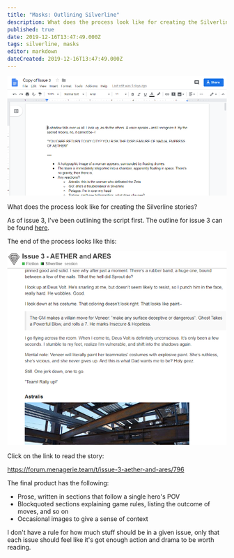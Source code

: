 ```yaml
---
title: "Masks: Outlining Silverline"
description: What does the process look like for creating the Silverline stories?
published: true
date: 2019-12-16T13:47:49.000Z
tags: silverline, masks
editor: markdown
dateCreated: 2019-12-16T13:47:49.000Z
---
```


![Featured Image](masks-outlining-silverline.jpg)

What does the process look like for creating the Silverline stories?

As of issue 3, I've been outlining the script first. The outline for issue 3 can be found [here](https://docs.google.com/document/d/1I7GfRH8HqJNPm7KdMVKs74NjRt32A8mLYkcocSO4n5o/edit?usp=sharing).

The end of the process looks like this:

![](2019-12-16--1--1.png)

Click on the link to read the story:

https://forum.menagerie.team/t/issue-3-aether-and-ares/796

The final product has the following:

* Prose, written in sections that follow a single hero's POV
* Blockquoted sections explaining game rules, listing the outcome of moves, and so on
* Occasional images to give a sense of context

I don't have a rule for how much stuff should be in a given issue, only that each issue should feel like it's got enough action and drama to be worth reading.


    